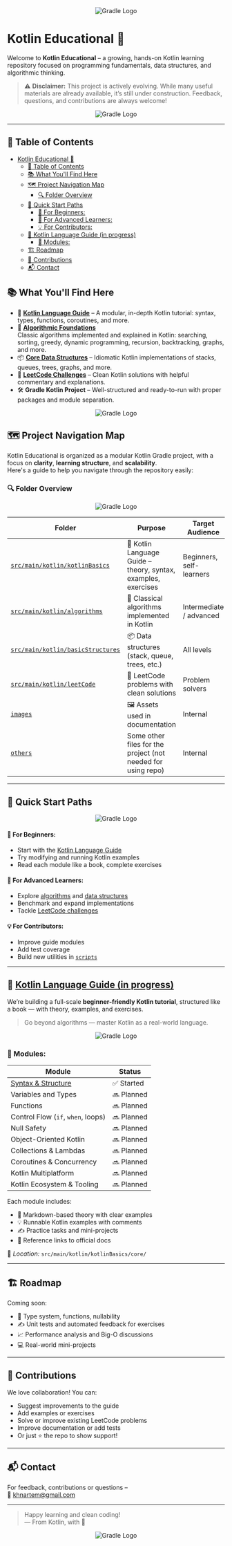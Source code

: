 <div align="center">
  <picture>
    <source media="(prefers-color-scheme: dark)" srcset="images/ClearLogoInv.png">
    <img alt="Gradle Logo" src="images/ClearLogoInv.png">
  </picture>
</div>

# Kotlin Educational 🚀

Welcome to **Kotlin Educational** – a growing, hands-on Kotlin learning repository focused on programming fundamentals, data structures, and algorithmic thinking.

> ⚠️ **Disclaimer:** This project is actively evolving. While many useful materials are already available, it’s still under construction. Feedback, questions, and contributions are always welcome!
<div align="center">
  <picture>
    <source media="(prefers-color-scheme: dark)" srcset="images/SloganSecondPic.png">
    <img alt="Gradle Logo" src="images/SloganSecondPic.png">
  </picture>
</div>

---

## 📑 Table of Contents

<!-- TOC -->
* [Kotlin Educational 🚀](#kotlin-educational-)
  * [📑 Table of Contents](#-table-of-contents)
  * [📚 What You'll Find Here](#-what-youll-find-here)
  * [🗺️ Project Navigation Map](#-project-navigation-map)
    * [🔍 Folder Overview](#-folder-overview)
  * [🧭 Quick Start Paths](#-quick-start-paths)
      * [👶 For Beginners:](#-for-beginners)
      * [🧠 For Advanced Learners:](#-for-advanced-learners)
      * [💡 For Contributors:](#-for-contributors)
  * [📘 Kotlin Language Guide (in progress)](#-kotlin-language-guide--in-progress-)
    * [📖 Modules:](#-modules)
  * [🏗️ Roadmap](#-roadmap)
  * [🤝 Contributions](#-contributions)
  * [📬 Contact](#-contact)
<!-- TOC -->

## 📚 What You'll Find Here

- 🧠 **[Kotlin Language Guide](https://github.com/khnychenkoav/KotlinEducational/tree/master/src/main/kotlin/kotlinBasics)** – A modular, in-depth Kotlin tutorial: syntax, types, functions, coroutines, and more.
- 🔧 **[Algorithmic Foundations](https://github.com/khnychenkoav/KotlinEducational/tree/master/src/main/kotlin/algorithms)**  
    Classic algorithms implemented and explained in Kotlin: searching, sorting, greedy, dynamic programming, recursion, backtracking, graphs, and more.
- 📦 **[Core Data Structures](https://github.com/khnychenkoav/KotlinEducational/tree/master/src/main/kotlin/basicStructures)** – Idiomatic Kotlin implementations of stacks, queues, trees, graphs, and more.
- 🧩 **[LeetCode Challenges](https://github.com/khnychenkoav/KotlinEducational/tree/master/src/main/kotlin/leetCode)** – Clean Kotlin solutions with helpful commentary and explanations.
- 🛠️ **Gradle Kotlin Project** – Well-structured and ready-to-run with proper packages and module separation.
<div align="center">
  <picture>
    <source media="(prefers-color-scheme: dark)" srcset="images/Content.png">
    <img alt="Gradle Logo" src="images/Content.png">
  </picture>
</div>

## 🗺️ Project Navigation Map
Kotlin Educational is organized as a modular Kotlin Gradle project, with a focus on **clarity**, **learning structure**, and **scalability**.  
Here's a guide to help you navigate through the repository easily:



### 🔍 Folder Overview
<div align="center">
  <picture>
    <source media="(prefers-color-scheme: dark)" srcset="images/VisualMap.png">
    <img alt="Gradle Logo" src="images/VisualMap.png">
  </picture>
</div>

| Folder                                                                                                                            | Purpose                                                      | Target Audience |
|-----------------------------------------------------------------------------------------------------------------------------------|--------------------------------------------------------------|------------------|
| [`src/main/kotlin/kotlinBasics`](https://github.com/khnychenkoav/KotlinEducational/tree/master/src/main/kotlin/kotlinBasics)      | 📘 Kotlin Language Guide – theory, syntax, examples, exercises | Beginners, self-learners |
| [`src/main/kotlin/algorithms`](https://github.com/khnychenkoav/KotlinEducational/tree/master/src/main/kotlin/algorithms)          | 🧠 Classical algorithms implemented in Kotlin                | Intermediate / advanced |
| [`src/main/kotlin/basicStructures`](https://github.com/khnychenkoav/KotlinEducational/tree/master/src/main/kotlin/basicStructures) | 📦 Data structures (stack, queue, trees, etc.)               | All levels |
| [`src/main/kotlin/leetCode`](https://github.com/khnychenkoav/KotlinEducational/tree/master/src/main/kotlin/leetCode)              | 🧩 LeetCode problems with clean solutions                    | Problem solvers |
| [`images`](https://github.com/khnychenkoav/KotlinEducational/tree/master/images)                                                  | 🖼 Assets used in documentation                              | Internal |
| [`others`](https://github.com/khnychenkoav/KotlinEducational/tree/master)                                                   | Some other files for the project (not needed for using repo) | Internal |

---

## 🧭 Quick Start Paths
<div align="center">
  <picture>
    <source media="(prefers-color-scheme: dark)" srcset="images/QuickStart.png">
    <img alt="Gradle Logo" src="images/QuickStart.png">
  </picture>
</div>

#### 👶 For Beginners:
- Start with the [Kotlin Language Guide](https://github.com/khnychenkoav/KotlinEducational/tree/master/src/main/kotlin/kotlinBasics)
- Try modifying and running Kotlin examples
- Read each module like a book, complete exercises

#### 🧠 For Advanced Learners:
- Explore [algorithms](https://github.com/khnychenkoav/KotlinEducational/tree/master/src/main/kotlin/algorithms) and [data structures](https://github.com/khnychenkoav/KotlinEducational/tree/master/src/main/kotlin/basicStructures)
- Benchmark and expand implementations
- Tackle [LeetCode challenges](https://github.com/khnychenkoav/KotlinEducational/tree/master/src/main/kotlin/leetCode)

#### 💡 For Contributors:
- Improve guide modules
- Add test coverage
- Build new utilities in [`scripts`](https://github.com/khnychenkoav/KotlinEducational/tree/master/scripts)

---

## 📘 [Kotlin Language Guide (in progress)](https://github.com/khnychenkoav/KotlinEducational/tree/master/src/main/kotlin/kotlinBasics)

We’re building a full-scale **beginner-friendly Kotlin tutorial**, structured like a book — with theory, examples, and exercises.

> Go beyond algorithms — master Kotlin as a real-world language.
<div align="center">
  <picture>
    <source media="(prefers-color-scheme: dark)" srcset="images/Textbook.png">
    <img alt="Gradle Logo" src="images/Textbook.png">
  </picture>
</div>

### 📖 Modules:

| Module                             | Status  |
|------------------------------------|---------|
| [Syntax & Structure ](https://github.com/khnychenkoav/KotlinEducational/tree/master/src/main/kotlin/kotlinBasics/core/syntax)            | ✅ Started |
| Variables and Types                | 🔜 Planned |
| Functions                          | 🔜 Planned |
| Control Flow (`if`, `when`, loops) | 🔜 Planned |
| Null Safety                        | 🔜 Planned |
| Object-Oriented Kotlin             | 🔜 Planned |
| Collections & Lambdas              | 🔜 Planned |
| Coroutines & Concurrency           | 🔜 Planned |
| Kotlin Multiplatform               | 🔜 Planned |
| Kotlin Ecosystem & Tooling         | 🔜 Planned |

Each module includes:
- 📘 Markdown-based theory with clear examples
- 💡 Runnable Kotlin examples with comments
- ✍️ Practice tasks and mini-projects
- 📎 Reference links to official docs

📍 *Location:* `src/main/kotlin/kotlinBasics/core/`

---

## 🏗️ Roadmap

Coming soon:
- 🧠 Type system, functions, nullability
- ✍️ Unit tests and automated feedback for exercises
- 📈 Performance analysis and Big-O discussions
- 💻 Real-world mini-projects

---

## 🤝 Contributions

We love collaboration! You can:
- Suggest improvements to the guide
- Add examples or exercises
- Solve or improve existing LeetCode problems
- Improve documentation or add tests
- Or just ⭐ the repo to show support!

---

## 📬 Contact

For feedback, contributions or questions –  
📧 [khnartem@gmail.com](mailto:khnartem@gmail.com)

---

> Happy learning and clean coding!  
> — From Kotlin, with 💛

<div align="center">
  <picture>
    <source media="(prefers-color-scheme: dark)" srcset="images/EndingLow.png">
    <img alt="Gradle Logo" src="images/EndingLow.png">
  </picture>
</div>